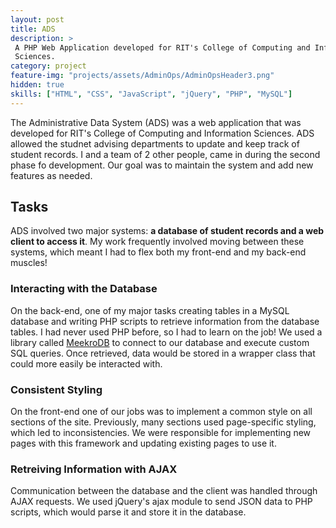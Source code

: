 ```yaml
---
layout: post
title: ADS
description: >
 A PHP Web Application developed for RIT's College of Computing and Information
 Sciences.
category: project
feature-img: "projects/assets/AdminOps/AdminOpsHeader3.png"
hidden: true
skills: ["HTML", "CSS", "JavaScript", "jQuery", "PHP", "MySQL"]
--- 
```


The Administrative Data System (ADS) was a web application that was developed for RIT's College of Computing and Information Sciences. ADS allowed the studnet advising departments to update and keep track of student records. 
I and a team of 2 other people, came in during the second phase fo development. Our goal was to maintain the system and add new features as needed.

## Tasks

ADS involved two major systems: **a database of student records and a web client to access it**. My work frequently involved moving between these systems, which meant I had to flex both my front-end and my back-end muscles! 

### Interacting with the Database

On the back-end, one of my major tasks creating tables in a MySQL database and writing PHP scripts to retrieve information from the database tables. I had never used PHP before, so I had to learn on the job! We used a library called [MeekroDB](http://meekro.com/) to connect to our database and execute custom SQL queries. Once retrieved, data would be stored in a wrapper class that could more easily be interacted with.

### Consistent Styling

On the front-end one of our jobs was to implement a common style on all sections of the site. Previously, many sections used page-specific styling, which led to inconsistencies. We were responsible for implementing new pages with this framework and updating existing pages to use it.

### Retreiving Information with AJAX 

Communication between the database and the client was handled through AJAX requests. We used jQuery's ajax module to send JSON data to PHP scripts, which would parse it and store it in the database.
